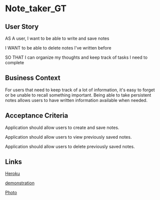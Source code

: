 # Note_taker_GT

## User Story

AS A user, I want to be able to write and save notes

I WANT to be able to delete notes I've written before

SO THAT I can organize my thoughts and keep track of tasks I need to complete
## Business Context

For users that need to keep track of a lot of information, it's easy to forget or be unable to recall something important. Being able to take persistent notes allows users to have written information available when needed.

## Acceptance Criteria

Application should allow users to create and save notes.

Application should allow users to view previously saved notes.

Application should allow users to delete previously saved notes.

## Links
<!-- not sure how to change name of app -->
[Heroku](https://limitless-inlet-54916.herokuapp.com/)

[demonstration](https://drive.google.com/file/d/1P8G0B6OJQCo3eodEaYDtN5flZ8jeNfCv/view/)

[Photo](images\note_taker_GT.PNG)